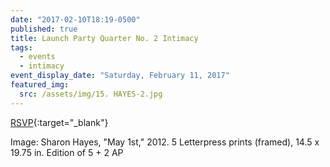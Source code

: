```yaml
---
date: "2017-02-10T18:19-0500"
published: true
title: Launch Party Quarter No. 2 Intimacy
tags:
  - events
  - intimacy
event_display_date: "Saturday, February 11, 2017"
featured_img:
  src: /assets/img/15. HAYES-2.jpg
---
```


[RSVP](https://www.facebook.com/events/604532113075419/){:target="\_blank"}

Image: Sharon Hayes, "May 1st," 2012. 5 Letterpress prints (framed), 14.5 x 19.75 in. Edition of 5 + 2 AP
